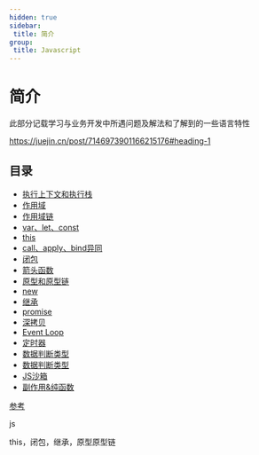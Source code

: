```yaml
---
hidden: true
sidebar:
 title: 简介
group:
 title: Javascript
---
```


# 简介

此部分记载学习与业务开发中所遇问题及解法和了解到的一些语言特性

https://juejin.cn/post/7146973901166215176#heading-1

## 目录

* [执行上下文和执行栈](执行上下文和执行栈.md)
* [作用域](作用域.md)
* [作用域链](作用域链.md)
* [var、let、const](var、let、const的区别.md)
* [this](this.md)
* [call、apply、bind异同](call、apply、bind异同.md)
* [闭包](闭包.md)
* [箭头函数](箭头函数.md)
* [原型和原型链](原型和原型链.md)
* [new](new.md)
* [继承](继承.md)
* [promise](promise.md)
* [深拷贝](深拷贝.md)
* [Event Loop](eventloop.md)
* [定时器](定时器.md)
* [数据判断类型](数据判断类型.md)
* [数据判断类型](数据判断类型.md)
* [JS沙箱](JS沙箱.md)
* [副作用&纯函数](副作用&纯函数.md)


[参考](https://juejin.cn/post/7146973901166215176#heading-1)


js

this，闭包，继承，原型原型链


